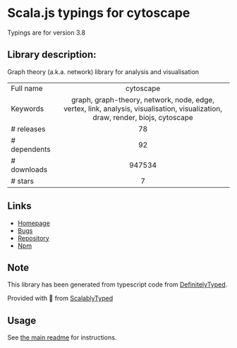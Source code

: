 
# Scala.js typings for cytoscape

Typings are for version 3.8

## Library description:
Graph theory (a.k.a. network) library for analysis and visualisation

|                    |                 |
| ------------------ | :-------------: |
| Full name          | cytoscape |
| Keywords           | graph, graph-theory, network, node, edge, vertex, link, analysis, visualisation, visualization, draw, render, biojs, cytoscape |
| # releases         | 78 |
| # dependents       | 92 |
| # downloads        | 947534 |
| # stars            | 7 |

## Links
- [Homepage](http://js.cytoscape.org)
- [Bugs](https://github.com/cytoscape/cytoscape.js/issues)
- [Repository](https://github.com/cytoscape/cytoscape.js)
- [Npm](https://www.npmjs.com/package/cytoscape)
    


## Note
This library has been generated from typescript code from [DefinitelyTyped](https://definitelytyped.org).

Provided with :purple_heart: from [ScalablyTyped](https://github.com/oyvindberg/ScalablyTyped)

## Usage
See [the main readme](../../readme.md) for instructions.


